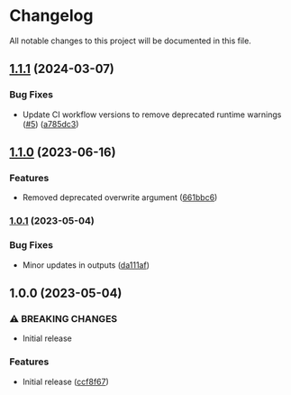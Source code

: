 # Changelog

All notable changes to this project will be documented in this file.

## [1.1.1](https://github.com/terraform-aws-modules/terraform-aws-ssm-parameter/compare/v1.1.0...v1.1.1) (2024-03-07)


### Bug Fixes

* Update CI workflow versions to remove deprecated runtime warnings ([#5](https://github.com/terraform-aws-modules/terraform-aws-ssm-parameter/issues/5)) ([a785dc3](https://github.com/terraform-aws-modules/terraform-aws-ssm-parameter/commit/a785dc334790ff6dea0d0c3f44ce32cfcf4e14cb))

## [1.1.0](https://github.com/terraform-aws-modules/terraform-aws-ssm-parameter/compare/v1.0.1...v1.1.0) (2023-06-16)


### Features

* Removed deprecated overwrite argument ([661bbc6](https://github.com/terraform-aws-modules/terraform-aws-ssm-parameter/commit/661bbc6c37e2eb594da2a9d32b71279b1654ac9e))

### [1.0.1](https://github.com/terraform-aws-modules/terraform-aws-ssm-parameter/compare/v1.0.0...v1.0.1) (2023-05-04)


### Bug Fixes

* Minor updates in outputs ([da111af](https://github.com/terraform-aws-modules/terraform-aws-ssm-parameter/commit/da111af2451c2b1dcefa44f1b0d185cb18ef5ee8))

## 1.0.0 (2023-05-04)


### ⚠ BREAKING CHANGES

* Initial release

### Features

* Initial release ([ccf8f67](https://github.com/terraform-aws-modules/terraform-aws-ssm-parameter/commit/ccf8f673f26c908fefb8f636460e00d00ba92215))

